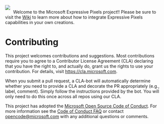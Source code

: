 <img src="https://github.com/microsoft/ExpressivePixels/blob/master/images/EPXGitHubLockup.png" style="float: left; margin-right: 10px;" />

Welcome to the Microsoft Expressive Pixels project!! Please be sure to visit the [Wiki](https://github.com/microsoft/ExpressivePixels/wiki) to learn more about how to integrate Expressive Pixels capabilities in your own creations.


# Contributing

This project welcomes contributions and suggestions.  Most contributions require you to agree to a
Contributor License Agreement (CLA) declaring that you have the right to, and actually do, grant us
the rights to use your contribution. For details, visit https://cla.microsoft.com.

When you submit a pull request, a CLA-bot will automatically determine whether you need to provide
a CLA and decorate the PR appropriately (e.g., label, comment). Simply follow the instructions
provided by the bot. You will only need to do this once across all repos using our CLA.

This project has adopted the [Microsoft Open Source Code of Conduct](https://opensource.microsoft.com/codeofconduct/).
For more information see the [Code of Conduct FAQ](https://opensource.microsoft.com/codeofconduct/faq/) or
contact [opencode@microsoft.com](mailto:opencode@microsoft.com) with any additional questions or comments.
